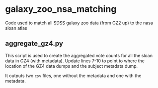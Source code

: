 # galaxy_zoo_nsa_matching
Code used to match all SDSS galaxy zoo data (from GZ2 up) to the nasa sloan atlas

## aggregate_gz4.py
This script is used to create the aggregated vote counts for all the sloan data in
GZ4 (with metadata).  Update lines 7-10 to point to where the location of the GZ4
data dumps and the subject metadata dump.

It outputs two `csv` files, one without the metadata and one with the metadata.
